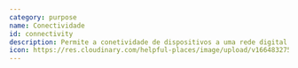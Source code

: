 ```yaml
---
category: purpose
name: Conectividade
id: connectivity
description: Permite a conetividade de dispositivos a uma rede digital.
icon: https://res.cloudinary.com/helpful-places/image/upload/v1664832758/dtpr-icons/purpose/connectivity_gzir9v.svg
---
```


